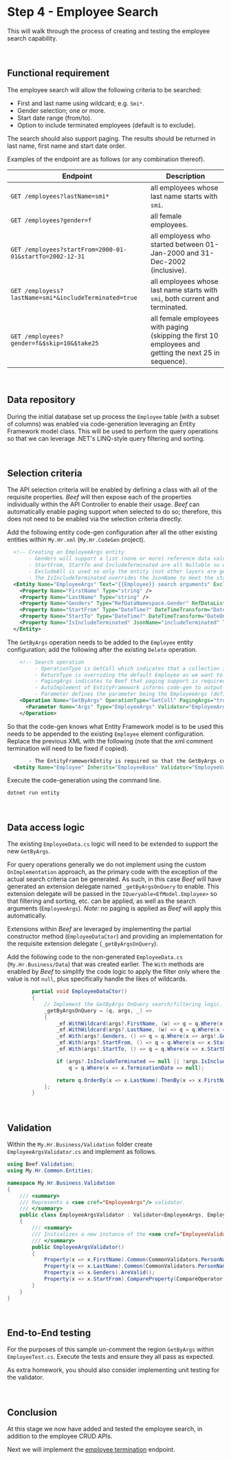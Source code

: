 ﻿# Step 4 - Employee Search

This will walk through the process of creating and testing the employee search capability.

<br/>

## Functional requirement

The employee search will allow the following criteria to be searched:
- First and last name using wildcard; e.g. `Smi*`.
- Gender selection; one or more.
- Start date range (from/to).
- Option to include terminated employees (default is to exclude).

The search should also support paging. The results should be returned in last name, first name and start date order.

Examples of the endpoint are as follows (or any combination thereof).

Endpoint | Description
-|-
`GET /employees?lastName=smi*` | all employees whose last name starts with `smi`.
`GET /employees?gender=f` | all female employees.
`GET /employees?startFrom=2000-01-01&startTo=2002-12-31` | all employess who started between 01-Jan-2000 and 31-Dec-2002 (inclusive).
`GET /employess?lastName=smi*&includeTerminated=true` | all employees whose last name starts with `smi`, both current and terminated.
`GET /employees?gender=f&$skip=10&$take25` | all female employees with paging (skipping the first 10 employees and getting the next 25 in sequence).

<br/>

## Data repository

During the initial database set up process the `Employee` table (with a subset of columns) was enabled via code-generation leveraging an Entity Framework model class. This will be used to perform the query operations so that we can leverage .NET's LINQ-style query filtering and sorting.

<br/>

## Selection criteria

The API selection criteria will be enabled by defining a class with all of the requisite properties. _Beef_ will then expose each of the properties individually within the API Controller to enable their usage. _Beef_ can automatically enable paging support when selected to do so; therefore, this does not need to be enabled via the selection criteria directly.

Add the following entity code-gen configuration after all the other existing entities within `My.Hr.xml` (`My.Hr.CodeGen` project).

``` xml
  <!-- Creating an EmployeeArgs entity
       - Genders will support a list (none or more) reference data values.
       - StartFrom, StartTo and IncludeTerminated are all Nullable so we can tell whether a value was provided or not. 
       - ExcludeAll is used so only the entity (not other layers are generated).
       - The IsIncludeTerminated overrides the JsonName to meet the stated requirement name of includeTerminated. -->
  <Entity Name="EmployeeArgs" Text="{{Employee}} search arguments" ExcludeAll="true" >
    <Property Name="FirstName" Type="string" />
    <Property Name="LastName" Type="string" />
    <Property Name="Genders" Type="RefDataNamespace.Gender" RefDataList="true" />
    <Property Name="StartFrom" Type="DateTime?" DateTimeTransform="DateOnly" />
    <Property Name="StartTo" Type="DateTime?" DateTimeTransform="DateOnly" />
    <Property Name="IsIncludeTerminated" JsonName="includeTerminated" Type="bool?" />
  </Entity>
```

The `GetByArgs` operation needs to be added to the `Employee` entity configuration; add the following after the existing `Delete` operation.

``` xml
    <!-- Search operation 
         - OperationType is GetColl which indicates that a collection is the expected result. 
         - ReturnType is overriding the default Employee as we want to use EmployeeBase (reduced set of fields). 
         - PagingArgs indicates to Beef that paging support is required and to be automatically enabled for the operation. 
         - AutoImplement of EntityFramework informs code-gen to output EntityFramework code versus database stored procedures.
         - Parameter defines the parameter being the EmployeeArgs (defined) and that the value should be validated. -->
    <Operation Name="GetByArgs" OperationType="GetColl" PagingArgs="true" ReturnType="EmployeeBase" WebApiRoute="" AutoImplement="EntityFramework" DataEntityMapper="EmployeeBaseData.EfMapper" >
      <Parameter Name="Args" Type="EmployeeArgs" Validator="EmployeeArgsValidator" />
    </Operation>
```

So that the code-gen knows what Entity Framework model is to be used this needs to be appended to the existing `Employee` element configuration. Replace the previous XML with the following (note that the xml comment termination will need to be fixed if copied).

``` xml
       - The EntityFrameworkEntity is required so that the GetByArgs code-gen knows what EfModel is to be used; however, DataEntityFrameworkCustomMapper is also used so that a corresponding EfMapper is not output (not required). -->
  <Entity Name="Employee" Inherits="EmployeeBase" Validator="EmployeeValidator" WebApiRoutePrefix="api/v1/employees" AutoImplement="Database" DatabaseSchema="Hr" DataDatabaseMapperInheritsFrom="EmployeeBaseData.DbMapper" EntityFrameworkEntity="EfModel.Employee" DataEntityFrameworkCustomMapper="true">

```

Execute the code-generation using the command line.

```
dotnet run entity
```

</br>

## Data access logic

The existing `EmployeeData.cs` logic will need to be extended to support the new `GetByArgs`. 

For query operations generally we do not implement using the custom `OnImplementation` approach, as the primary code with the exception of the actual search criteria can be generated. As such, in this case _Beef_ will have generated an extension delegate named `_getByArgsOnQuery` to enable. This extension delegate will be passed in the `IQueryable<EfModel.Employee>` so that filtering and sorting, etc. can be applied, as well as the search arguments (`EmployeeArgs`). _Note:_ no paging is applied as _Beef_ will apply this automatically.

Extensions within _Beef_ are leveraged by implementing the partial constructor method (`EmployeeDataCtor`) and providing an implementation for the requisite extension delegate (`_getByArgsOnQuery`).

Add the following code to the non-generated `EmployeeData.cs` (`My.Hr.Business/Data`) that was created earlier. The `With` methods are enabled by _Beef_ to simplify the code logic to apply the filter only where the value is not `null`, plus specifically handle the likes of wildcards.

``` csharp
        partial void EmployeeDataCtor()
        {
            // Implement the GetByArgs OnQuery search/filtering logic.
            _getByArgsOnQuery = (q, args, _) =>
            {
                _ef.WithWildcard(args?.FirstName, (w) => q = q.Where(x => EF.Functions.Like(x.FirstName, w)));
                _ef.WithWildcard(args?.LastName, (w) => q = q.Where(x => EF.Functions.Like(x.LastName, w)));
                _ef.With(args?.Genders, () => q = q.Where(x => args!.Genders!.ToCodeList().Contains(x.GenderCode)));
                _ef.With(args?.StartFrom, () => q = q.Where(x => x.StartDate >= args!.StartFrom));
                _ef.With(args?.StartTo, () => q = q.Where(x => x.StartDate <= args!.StartTo));

                if (args?.IsIncludeTerminated == null || !args.IsIncludeTerminated.Value)
                    q = q.Where(x => x.TerminationDate == null);

                return q.OrderBy(x => x.LastName).ThenBy(x => x.FirstName).ThenBy(x => x.StartDate);
            };
        }
```

<br/>

## Validation

Within the `My.Hr.Business/Validation` folder create `EmployeeArgsValidator.cs` and implement as follows.

``` csharp
using Beef.Validation;
using My.Hr.Common.Entities;

namespace My.Hr.Business.Validation
{
    /// <summary>
    /// Represents a <see cref="EmployeeArgs"/> validator.
    /// </summary>
    public class EmployeeArgsValidator : Validator<EmployeeArgs, EmployeeArgsValidator>
    {
        /// <summary>
        /// Initializes a new instance of the <see cref="EmployeeValidator"/> class.
        /// </summary>
        public EmployeeArgsValidator()
        {
            Property(x => x.FirstName).Common(CommonValidators.PersonName).Wildcard();
            Property(x => x.LastName).Common(CommonValidators.PersonName).Wildcard();
            Property(x => x.Genders).AreValid();
            Property(x => x.StartFrom).CompareProperty(CompareOperator.LessThanEqual, x => x.StartTo);
        }
    }
}
```

<br/>

## End-to-End testing

For the purposes of this sample un-comment the region `GetByArgs` within `EmployeeTest.cs`. Execute the tests and ensure they all pass as expected.

As extra homework, you should also consider implementing unit testing for the validator.

<br/>

## Conclusion

At this stage we now have added and tested the employee search, in addition to the employee CRUD APIs. 

Next we will implement the [employee termination](./Employee-Terminate.md) endpoint.